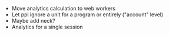 * Move analytics calculation to web workers
* Let ppl ignore a unit for a program or entirely ("account" level)
* Maybe add neck?
* Analytics for a single session